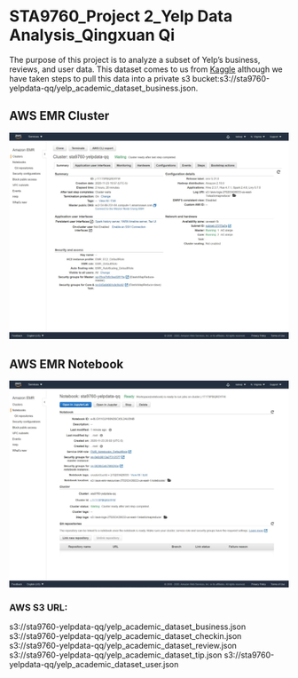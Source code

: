 ﻿# STA9760_Project 2_Yelp Data Analysis_Qingxuan Qi

The purpose of this project is to analyze a subset of Yelp’s business, reviews, and user data. This dataset comes to us from [Kaggle](https://www.kaggle.com/yelp-dataset/yelp-dataset) although we have taken steps to pull this data into a private s3 bucket:s3://sta9760-yelpdata-qq/yelp_academic_dataset_business.json.


## AWS EMR Cluster
![notebook](https://github.com/katieqi/STA9760_Project2/blob/main/assets/cluster_configuration.png.jpg?raw=true)



## AWS EMR Notebook 

![notebook](https://github.com/katieqi/STA9760_Project2/blob/main/assets/notebook_configuration.png.jpg?raw=true)




### AWS S3 URL:
s3://sta9760-yelpdata-qq/yelp_academic_dataset_business.json
s3://sta9760-yelpdata-qq/yelp_academic_dataset_checkin.json
s3://sta9760-yelpdata-qq/yelp_academic_dataset_review.json
s3://sta9760-yelpdata-qq/yelp_academic_dataset_tip.json
s3://sta9760-yelpdata-qq/yelp_academic_dataset_user.json
